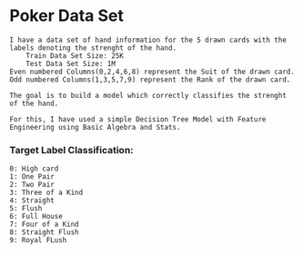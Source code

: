 # Poker Data Set
    I have a data set of hand information for the 5 drawn cards with the labels denoting the strenght of the hand.
        Train Data Set Size: 25K
        Test Data Set Size: 1M
    Even numbered Columns(0,2,4,6,8) represent the Suit of the drawn card.
    Odd numbered Columns(1,3,5,7,9) represent the Rank of the drawn card.
    
    The goal is to build a model which correctly classifies the strenght of the hand.
    
    For this, I have used a simple Decision Tree Model with Feature Engineering using Basic Algebra and Stats.

### Target Label Classification:
    0: High card
    1: One Pair
    2: Two Pair
    3: Three of a Kind
    4: Straight
    5: Flush
    6: Full House
    7: Four of a Kind
    8: Straight Flush
    9: Royal FLush
